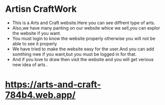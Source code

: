 # Artisn CraftWork
* This is a Arts and Craft website.Here you can see diffrent type of arts.
* Also,we have many panting on our website whice we sell,you can explor the website if you want.
* You must login to know the website properly otherwise you will not be able to see it properly
* We have tried to make the website easy for the user.And  you can add somthing nwe if you want,but you must be logged in for that.
* And if you love to draw then visit the website and you will get verious new idea of arts . 

# https://arts-and-craft-784b4.web.app/
